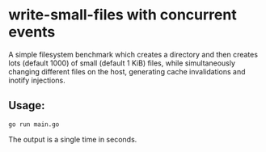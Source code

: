 # write-small-files with concurrent events

A simple filesystem benchmark which creates a directory and then creates lots
(default 1000) of small (default 1 KiB) files, while simultaneously changing
different files on the host, generating cache invalidations and inotify injections.

## Usage:

```
go run main.go
```

The output is a single time in seconds.
